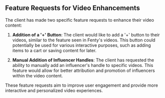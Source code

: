 ## Feature Requests for Video Enhancements

The client has made two specific feature requests to enhance their video content:

1. **Addition of a '+' Button**: The client would like to add a '+' button to their videos, similar to the feature seen in Fenty's videos. This button could potentially be used for various interactive purposes, such as adding items to a cart or saving content for later.

2. **Manual Addition of Influencer Handles**: The client has requested the ability to manually add an influencer's handle to specific videos. This feature would allow for better attribution and promotion of influencers within the video content.

These feature requests aim to improve user engagement and provide more interactive and personalized video experiences.